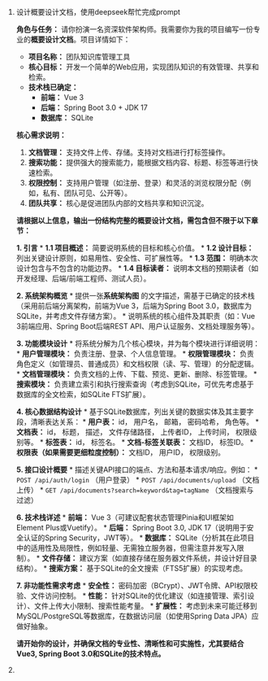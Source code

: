 1. 设计概要设计文档，使用deepseek帮忙完成prompt

   **角色与任务：**
   请你扮演一名资深软件架构师。我需要你为我的项目编写一份专业的**概要设计文档**。项目详情如下：

   - **项目名称：** 团队知识库管理工具
   - **核心目标：** 开发一个简单的Web应用，实现团队知识的有效管理、共享和检索。
   - **技术栈已确定：**
     - **前端：** Vue 3
     - **后端：** Spring Boot 3.0 + JDK 17
     - **数据库：** SQLite

   **核心需求说明：**

   1. **文档管理：** 支持文件上传、存储。支持对文档进行打标签操作。
   2. **搜索功能：** 提供强大的搜索能力，能根据文档内容、标题、标签等进行快速检索。
   3. **权限控制：** 支持用户管理（如注册、登录）和灵活的浏览权限分配（例如，私有、团队可见、公开等）。
   4. **团队共享：** 核心是促进团队内部的文档共享和知识沉淀。

   **请根据以上信息，输出一份结构完整的概要设计文档，需包含但不限于以下章节：**

   **1. 引言**
   \* **1.1 项目概述：** 简要说明系统的目标和核心价值。
   \* **1.2 设计目标：** 列出关键设计原则，如易用性、安全性、可扩展性等。
   \* **1.3 范围：** 明确本次设计包含与不包含的功能边界。
   \* **1.4 目标读者：** 说明本文档的预期读者（如开发经理、后端/前端工程师、测试人员）。

   **2. 系统架构概览**
   \* 提供一张**系统架构图** 的文字描述，需基于已确定的技术栈（采用前后端分离架构，前端为Vue 3，后端为Spring Boot 3.0，数据库为SQLite，并考虑文件存储方案）。
   \* 说明系统的核心组件及其职责（如：Vue 3前端应用、Spring Boot后端REST API、用户认证服务、文档处理服务等）。

   **3. 功能模块设计**
   \* 将系统分解为几个核心模块，并为每个模块进行详细说明：
   \* **用户管理模块：** 负责注册、登录、个人信息管理。
   \* **权限管理模块：** 负责角色定义（如管理员、普通成员）和文档权限（读、写、管理）的分配逻辑。
   \* **文档管理模块：** 负责文档的上传、下载、预览、更新、删除、标签管理。
   \* **搜索模块：** 负责建立索引和执行搜索查询（考虑到SQLite，可优先考虑基于数据库的全文检索，如SQLite FTS扩展）。

   **4. 核心数据结构设计**
   \* 基于SQLite数据库，列出关键的数据实体及其主要字段，清晰表达关系：
   \* **用户表：** id， 用户名， 邮箱， 密码哈希， 角色等。
   \* **文档表：** id， 标题， 描述， 文件存储路径， 上传者ID， 上传时间， 权限级别等。
   \* **标签表：** id， 标签名。
   \* **文档-标签关联表：** 文档ID， 标签ID。
   \* **权限表（如果需要更细粒度控制）：** 文档ID， 用户ID， 权限级别。

   **5. 接口设计概要**
   \* 描述关键API接口的端点、方法和基本请求/响应。例如：
   \* `POST /api/auth/login` （用户登录）
   \* `POST /api/documents/upload` （文档上传）
   \* `GET /api/documents?search=keyword&tag=tagName` （文档搜索与过滤）

   **6. 技术栈详述**
   \* **前端：** Vue 3（可建议配套状态管理Pinia和UI框架如Element Plus或Vuetify）。
   \* **后端：** Spring Boot 3.0, JDK 17（说明用于安全认证的Spring Security，JWT等）。
   \* **数据库：** SQLite（分析其在此项目中的适用性及局限性，例如轻量、无需独立服务器，但需注意并发写入限制）。
   \* **文件存储：** 建议方案（如直接存储在服务器文件系统，并设计好目录结构）。
   \* **搜索方案：** 基于SQLite的全文搜索（FTS5扩展）的实现考虑。

   **7. 非功能性需求考虑**
   \* **安全性：** 密码加密（BCrypt）、JWT令牌、API权限校验、文件访问控制。
   \* **性能：** 针对SQLite的优化建议（如连接管理、索引设计）、文件上传大小限制、搜索性能考量。
   \* **扩展性：** 考虑到未来可能迁移到MySQL/PostgreSQL等数据库，在数据访问层（如使用Spring Data JPA）应做好抽象。

   **请开始你的设计，并确保文档的专业性、清晰性和可实施性，尤其要结合Vue3, Spring Boot 3.0和SQLite的技术特点。**

2. 